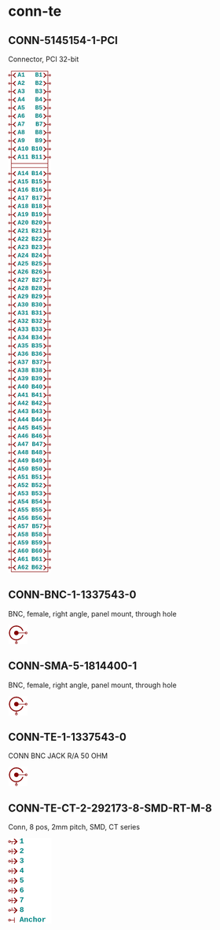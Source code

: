 # conn-te

## CONN-5145154-1-PCI
Connector, PCI 32-bit

![CONN-5145154-1-PCI__1__1](/images/conn-te__CONN-5145154-1-PCI__1__1.png?raw=true) 

## CONN-BNC-1-1337543-0
BNC, female, right angle, panel mount, through hole

![CONN-BNC-1-1337543-0__1__1](/images/conn-te__CONN-BNC-1-1337543-0__1__1.png?raw=true) 

## CONN-SMA-5-1814400-1
BNC, female, right angle, panel mount, through hole

![CONN-SMA-5-1814400-1__1__1](/images/conn-te__CONN-BNC-1-1337543-0__1__1.png?raw=true) 

## CONN-TE-1-1337543-0
CONN BNC JACK R/A 50 OHM

![CONN-TE-1-1337543-0__1__1](/images/conn-te__CONN-BNC-1-1337543-0__1__1.png?raw=true) 

## CONN-TE-CT-2-292173-8-SMD-RT-M-8
Conn, 8 pos, 2mm pitch, SMD, CT series

![CONN-TE-CT-2-292173-8-SMD-RT-M-8__1__1](/images/conn-te__CONN-TE-CT-2-292173-8-SMD-RT-M-8__1__1.png?raw=true) 

